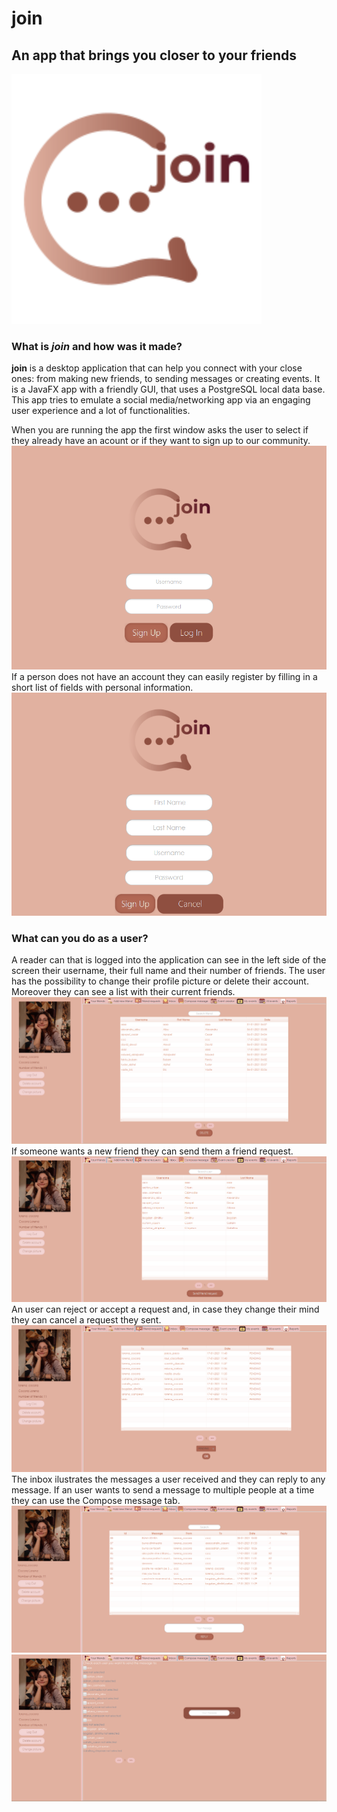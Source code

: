 
<h1>join</h1>
<h2>An app that brings you closer to your friends</h2>
<img src="images/logo.png" alt="App's loggo" width="400px" height="400px"/>
<h3>What is <i>join</i> and how was it made?</h3>
<b>join</b> is a desktop application that can help you connect with your close ones:
from making new friends, to sending messages or creating events. It is a JavaFX app with a
friendly GUI, that uses a PostgreSQL local data base. This app tries to
emulate a social media/networking app via an engaging user experience and
a lot of functionalities.

When you are running the app the first window asks the user to select
if they already have an acount or if they want to sign up to our community.
<img src="images/1.png" alt="User log in" />
If a person does not have an account they can easily register by filling in
a short list of fields with personal information.
<img src="images/2.png" alt="Registration" />
<h3>What can you do as a user?</h3>
A reader can that is logged into the application can see in the left side of the 
screen their username, their full name and their number of friends. The user
has the possibility to change their profile picture or delete their account.
Moreover they can see a list with their current friends.
<img src="images/3.png" alt="User's friends" />
If someone wants a new friend they can send them a friend request. 
<img src="images/4.png" alt="Add friend" />
An user can reject or accept a request and, in case they change their mind they can cancel 
a request they sent. 
<img src="images/5.png" alt="Requests" />
The inbox ilustrates the messages a user received and they can 
reply to any message. If an user wants to send a message to multiple people
at a time they can use the Compose message tab. 
<img src="images/6.png" alt="Inbox" />
<img src="images/7.png" alt="Compose" />
